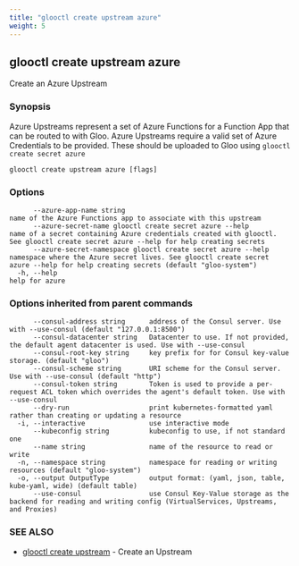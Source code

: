 ```yaml
---
title: "glooctl create upstream azure"
weight: 5
---
```

## glooctl create upstream azure

Create an Azure Upstream

### Synopsis

Azure Upstreams represent a set of Azure Functions for a Function App that can be routed to with Gloo. Azure Upstreams require a valid set of Azure Credentials to be provided. These should be uploaded to Gloo using `glooctl create secret azure`

```
glooctl create upstream azure [flags]
```

### Options

```
      --azure-app-name string                                       name of the Azure Functions app to associate with this upstream
      --azure-secret-name glooctl create secret azure --help        name of a secret containing Azure credentials created with glooctl. See glooctl create secret azure --help for help creating secrets
      --azure-secret-namespace glooctl create secret azure --help   namespace where the Azure secret lives. See glooctl create secret azure --help for help creating secrets (default "gloo-system")
  -h, --help                                                        help for azure
```

### Options inherited from parent commands

```
      --consul-address string      address of the Consul server. Use with --use-consul (default "127.0.0.1:8500")
      --consul-datacenter string   Datacenter to use. If not provided, the default agent datacenter is used. Use with --use-consul
      --consul-root-key string     key prefix for for Consul key-value storage. (default "gloo")
      --consul-scheme string       URI scheme for the Consul server. Use with --use-consul (default "http")
      --consul-token string        Token is used to provide a per-request ACL token which overrides the agent's default token. Use with --use-consul
      --dry-run                    print kubernetes-formatted yaml rather than creating or updating a resource
  -i, --interactive                use interactive mode
      --kubeconfig string          kubeconfig to use, if not standard one
      --name string                name of the resource to read or write
  -n, --namespace string           namespace for reading or writing resources (default "gloo-system")
  -o, --output OutputType          output format: (yaml, json, table, kube-yaml, wide) (default table)
      --use-consul                 use Consul Key-Value storage as the backend for reading and writing config (VirtualServices, Upstreams, and Proxies)
```

### SEE ALSO

* [glooctl create upstream](../glooctl_create_upstream)	 - Create an Upstream

